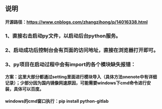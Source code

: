 ## 说明
#### 开源路径：https://www.cnblogs.com/zhangzihong/p/14016338.html
### 1、直接右击启动py文件，以启动后台python服务。
### 2、启动成功后控制台会有页面的访问地址，直接在浏览器打开即可。
### 3、py项目在启动过程中会有import的各个模块缺失报错：
#### 方案：这里大部分都通过setting里面进行模块导入（具体方法onenote中有详细记录）；少部分因为国内镜像网速原因，可能需要windows下cmd命令进行安装，具体可以百度。
#### windows的cmd窗口执行：pip install python-gitlab
